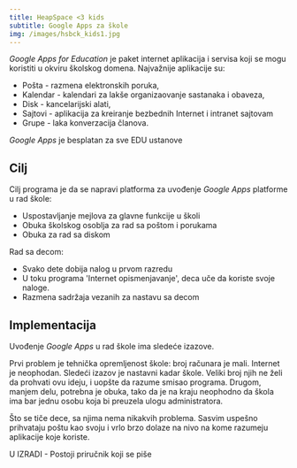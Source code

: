 ```yaml
---
title: HeapSpace <3 kids
subtitle: Google Apps za škole
img: /images/hsbck_kids1.jpg
---
```


_Google Apps for Education_ je paket internet aplikacija i servisa
koji se mogu koristiti u okviru školskog domena. Najvažnije aplikacije su:

+ Pošta - razmena elektronskih poruka,
+ Kalendar - kalendari za lakše organizaovanje sastanaka i obaveza,
+ Disk - kancelarijski alati,
+ Sajtovi - aplikacija za kreiranje bezbednih Internet i intranet sajtovam
+ Grupe - laka konverzacija članova.

_Google Apps_ je besplatan za sve EDU ustanove

## Cilj

Cilj programa je da se napravi platforma za uvođenje _Google Apps_ platforme u rad
škole:

+ Uspostavljanje mejlova za glavne funkcije u školi
+ Obuka školskog osoblja za rad sa poštom i porukama
+ Obuka za rad sa diskom

Rad sa decom:

+ Svako dete dobija nalog u prvom razredu
+ U toku programa 'Internet opismenjavanje', deca uče da koriste svoje naloge.
+ Razmena sadržaja vezanih za nastavu sa decom

## Implementacija

Uvođenje _Google Apps_ u rad škole ima sledeće izazove.

Prvi problem je tehnička opremljenost škole: broj računara je mali. Internet je
neophodan. Sledeći izazov je nastavni kadar škole. Veliki broj njih ne želi
da prohvati ovu ideju, i uopšte da razume smisao programa. Drugom, manjem delu,
potrebna je obuka, tako da je na kraju neophodno da škola ima bar jednu osobu
koja bi preuzela ulogu administratora.

Što se tiče dece, sa njima nema nikakvih problema. Sasvim uspešno prihvataju
poštu kao svoju i vrlo brzo dolaze na nivo na kome razumeju aplikacije koje
koriste.

U IZRADI - Postoji priručnik koji se piše
